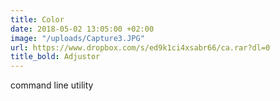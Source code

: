 ```yaml
---
title: Color
date: 2018-05-02 13:05:00 +02:00
image: "/uploads/Capture3.JPG"
url: https://www.dropbox.com/s/ed9k1ci4xsabr66/ca.rar?dl=0
title_bold: Adjustor
---
```


command line utility